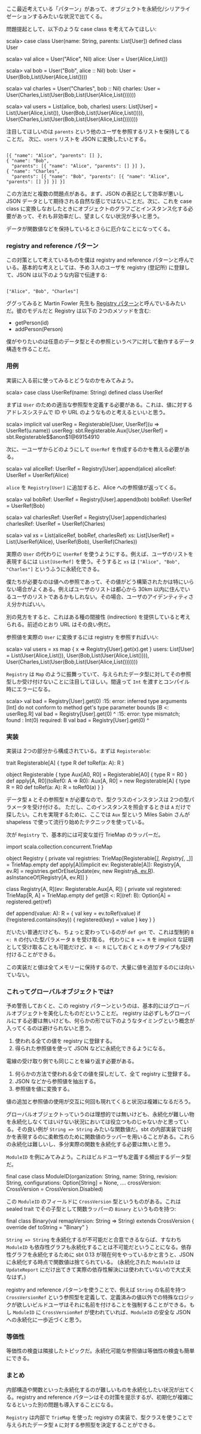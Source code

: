   [fowler]: http://martinfowler.com/eaaCatalog/registry.html

ここ最近考えている「パターン」があって、オブジェクトを永続化/シリアライゼーションするみたいな状況で出てくる。

問題提起として、以下のような case class を考えてみてほしい:

<scala>
scala> case class User(name: String, parents: List[User])
defined class User

scala> val alice = User("Alice", Nil)
alice: User = User(Alice,List())

scala> val bob = User("Bob", alice :: Nil)
bob: User = User(Bob,List(User(Alice,List())))

scala> val charles = User("Charles", bob :: Nil)
charles: User = User(Charles,List(User(Bob,List(User(Alice,List())))))

scala> val users = List(alice, bob, charles)
users: List[User] = List(User(Alice,List()), User(Bob,List(User(Alice,List()))),
  User(Charles,List(User(Bob,List(User(Alice,List()))))))
</scala>

注目してほしいのは `parents` という他のユーザを参照するリストを保持してることだ。
次に、`users` リストを JSON に変換したいとする。

<code>
[{ "name": "Alice", "parents": [] },
{ "name": "Bob",
  "parents": [{ "name": "Alice", "parents": [] }] },
{ "name": "Charles",
  "parents": [{ "name": "Bob", "parents": [{ "name": "Alice", "parents": [] }] }] }]
</code>

この方法だと複数の問題点がある。まず、JSON の表記として効率が悪いし JSON データとして期待される自然な感じではないことだ。次に、これを case class に変換しなおしたときにオブジェクトのグラフごとインスタンス化する必要があって、それも非効率だし、望ましくない状況が多いと思う。

データが関数値などを保持しているとさらに厄介なことになってくる。

### registry and reference パターン

この対策として考えているものを僕は registry and reference パターンと呼んでいる。基本的な考えとしては、予め 3人のユーザを registry (登記所) に登録して、JSON は以下のような内容で伝達する:

<code>
["Alice", "Bob", "Charles"]
</code>

ググってみると Martin Fowler 先生も [Registry パターン][fowler]と呼んでいるみたいだ。彼のモデルだと Registry は以下の 2つのメソッドを含む:

- getPerson(id)
- addPerson(Person)

僕がやりたいのは任意のデータ型とその参照というペアに対して動作するデータ構造を作ることだ。

### 用例

実装に入る前に使ってみるとどうなのかをみてみよう。

<scala>
scala> case class UserRef(name: String)
defined class UserRef
</scala>

まずは `User` のための適当な参照型を定義する必要がある。これは、値に対するアドレスシステムで ID や URL のようなものと考えるといいと思う。

<scala>
scala> implicit val userReg = Registerable[User, UserRef](u => UserRef(u.name))
userReg: sbt.Registerable.Aux[User,UserRef] = sbt.Registerable$$anon$1@69154910
</scala>

次に、一ユーザからどのようにして `UserRef` を作成するのかを教える必要がある。

<scala>
scala> val aliceRef: UserRef = Registry[User].append(alice)
aliceRef: UserRef = UserRef(Alice)
</scala>

`alice` を `Registry[User]` に追加すると、Alice への参照値が返ってくる。

<scala>
scala> val bobRef: UserRef = Registry[User].append(bob)
bobRef: UserRef = UserRef(Bob)

scala> val charlesRef: UserRef = Registry[User].append(charles)
charlesRef: UserRef = UserRef(Charles)

scala> val xs = List(aliceRef, bobRef, charlesRef)
xs: List[UserRef] = List(UserRef(Alice), UserRef(Bob), UserRef(Charles))
</scala>

実際の `User` の代わりに `UserRef` を使うようにする。例えば、ユーザのリストを表現するには `List[UserRef]` を使う。そうすると `xs` は `["Alice", "Bob", "Charles"]` というふうに永続化できる。

僕たちが必要なのは値への参照であって、その値がどう構築されたかは特にいらない場合がよくある。例えばユーザのリストは都心から 30km 以内に住んでいるユーザのリストであるかもしれない。その場合、ユーザのアイデンティティさえ分かればいい。

別の見方をすると、これはある種の間接性 (indirection) を提供していると考えられる。前述のとおり URL はその良い例だ。

参照値を実際の `User` に変換するには registry を参照すればいい:

<scala>
scala> val users = xs map { x => Registry[User].get(x).get }
users: List[User] = List(User(Alice,List()), User(Bob,List(User(Alice,List()))), User(Charles,List(User(Bob,List(User(Alice,List()))))))
</scala>

`Registry` は `Map` のように振舞っていて、与えられたデータ型に対してその参照型しか受け付けないことに注目してほしい。間違って `Int` を渡すとコンパイル時にエラーになる。

<scala>
scala> val bad = Registry[User].get(0)
<console>:15: error: inferred type arguments [Int] do not conform to method get's type parameter bounds [B <: userReg.R]
       val bad = Registry[User].get(0)
                                ^
<console>:15: error: type mismatch;
 found   : Int(0)
 required: B
       val bad = Registry[User].get(0)
                                    ^
</scala>

### 実装

実装は 2つの部分から構成されている。まずは `Registerable`:

<scala>
trait Registerable[A] {
  type R
  def toRef(a: A): R
}

object Registerable {
  type Aux[A0, R0] = Registerable[A0] {
    type R = R0
  }
  def apply[A, R0](toRef0: A => R0): Aux[A, R0] = new Registerable[A] {
    type R = R0
    def toRef(a: A): R = toRef0(a)
  }
}
</scala>

データ型 `A` とその参照型 `R` が必要なので、型クラスのインスタンスは 2つの型パラメータを受け付ける。
ただし、このインスタンスを照会するときは `A` だけで探したい。これを実現するために、ここでは `Aux` 型という Miles Sabin さんが shapeless で使って流行り始めたテクニックを使っている。

次が `Registry` で、基本的には可変な並行 TrieMap のラッパーだ。

<scala>
import scala.collection.concurrent.TrieMap

object Registry {
  private val registries: TrieMap[Registerable[_], Registry[_, _]] = TrieMap.empty
  def apply[A](implicit ev: Registerable[A]): Registry[A, ev.R] =
    registries.getOrElseUpdate(ev, new Registry[A, ev.R](ev)).
      asInstanceOf[Registry[A, ev.R]]
}

class Registry[A, R](ev: Registerable.Aux[A, R]) {
  private val registered: TrieMap[R, A] = TrieMap.empty
  def get[B <: R](ref: B): Option[A] =
    registered.get(ref)

  def append(value: A): R = {
    val key = ev.toRef(value)
    if (!registered.contains(key)) {
      registered(key) = value
    }
    key
  }
}
</scala>

だいたい普通だけども、ちょっと変わっているのが `def get` で、これは型制約 `B <: R` の付いた型パラメータ `B` を受け取る。
代わりに `B =:= R` を implicit な証明として受け取ることも可能だけど、`B <: R` にしておくと `R` のサブタイプも受け付けることができる。

この実装だと値は全てメモリーに保持するので、大量に値を追加するのには向いていない。

### これってグローバルオブジェクトでは?

予め警告しておくと、この registry パターンというのは、基本的にはグローバルオブジェクトを美化したものだということだ。
registry は必ずしもグローバルにする必要は無いけども、何らかの形で以下のようなタイミングという概念が入ってくるのは避けられないと思う。

1. 使われる全ての値を registry に登録する。
2. 得られた参照値を使って JSON などに永続化できるようになる。

電線の受け取り側でも同じことを繰り返す必要がある。

1. 何らかの方法で使われる全ての値を探しだして、全て registry に登録する。
2. JSON などから参照値を抽出する。
3. 参照値を値に変換する。

値の追加と参照値の使用が交互に何回も現れてくると状況は複雑になるだろう。

グローバルオブジェクトっていうのは理想的では無いけども、永続化が難しい物を永続化しなくてはいけない状況においては役立つものじゃないかと思っている。その良い例が `String => String` みたいな関数値だ。sbt の内部実装では何かを表現するのに柔軟性のために関数値のラッパーを用いることがある。これらの永続化は難しいし、多分実際の関数を永続化する必要は無いと思う。

`ModuleID` を例にみてみよう。これはビルドユーザも定義する頻出するデータ型だ。

<scala>
final case class ModuleID(organization: String, name: String, revision: String,
  configurations: Option[String] = None, ....
  crossVersion: CrossVersion = CrossVersion.Disabled)
</scala>

この `ModuleID` のフィールドに `CrossVersion` 型というものがある。これは sealed trait でその子型として関数ラッパーの `Binary` というものを持つ:

<scala>
  final class Binary(val remapVersion: String => String) extends CrossVersion {
    override def toString = "Binary"
  }
</scala>

`String => String` を永続化するが不可能だと合意できるならば、すなわち `ModuleID` も依存性グラフも永続化することは不可能だということになる。依存性グラフを永続化するために sbt 0.13 が現在何をやっているかと言うと、JSON に永続化する時点で関数値は捨てられている。 (永続化された `ModuleID` は `UpdateReport` にだけ出てきて実際の依存性解決には使われていないので大丈夫なはず。)

registry and reference パターンを使うことで、例えば `String` の名前を持つ `CrossVersionRef` という参照型を定義して、定義済みの値以外での特殊なロジックが欲しいビルドユーザはそれに名前を付けることを強制することができる。もし `ModuleID` に `CrossVersionRef` が使われていれば、`ModuleID` の安全な JSON への永続化に一歩近づくと思う。

### 等価性

等価性の検査は隣接したトピックだ。永続化可能な参照値は等価性の検査も簡単にできる。

### まとめ

内部構造や関数といった永続化するのが難しいものを永続化したい状況が出てくる。registry and reference パターンはその対策を提示するが、初期化が複雑になるといった別の問題も導入することになる。

`Registry` は内部で `TrieMap` を使った registry の実装で、型クラスを使うことで与えられたデータ型 `A` に対する参照型を決定することができる。
